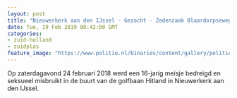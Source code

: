 ```yaml
---
layout: post
title: "Nieuwerkerk aan den IJssel - Gezocht - Zedenzaak Blaardorpseweg Nieuwerkerk aan den IJssel"
date: Tue, 19 Feb 2019 08:42:00 GMT
categories: 
- zuid-holland 
- zuidplas 
feature_image: "https://www.politie.nl/binaries/content/gallery/politie/gezocht/verdachten/2019/februari/06-dh/tw-19-02/190219_team_seksueel-misbruik-nieuwerkerk-riem2.jpg"
---
```


Op zaterdagavond 24 februari 2018 werd een 16-jarig meisje bedreigd en seksueel misbruikt in de buurt van de golfbaan Hitland in Nieuwerkerk aan den IJssel.
